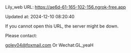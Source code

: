 Lily_web URL: https://ae6d-61-165-102-156.ngrok-free.app

Updated at: 2024-12-10 08:20:40

If you cannot open this URL, the server might be down.

Please contact: 

goley04@foxmail.com Or Wechat:GL_yeaH